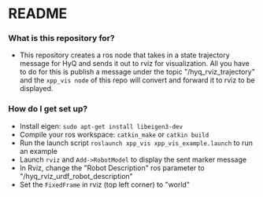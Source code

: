 # README #

### What is this repository for? ###

* This repository creates a ros node that takes in a state trajectory message for HyQ and sends it out to rviz for visualization. All you have to do for this is publish a message under the topic "/hyq_rviz_trajectory" 
and the `xpp_vis node` of this repo will convert and forward it to rviz to be displayed.

### How do I get set up? ###

* Install eigen: `sudo apt-get install libeigen3-dev`
* Compile your ros workspace: `catkin_make` or `catkin build`
* Run the launch script `roslaunch xpp_vis xpp_vis_example.launch` to run an example
* Launch `rviz` and `Add->RobotModel` to display the sent marker message
* In Rviz, change the "Robot Description" ros parameter to "/hyq_rviz_urdf_robot_description"
* Set the `FixedFrame` in rviz (top left corner) to "world"